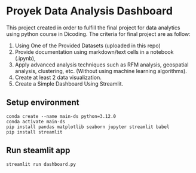 # Proyek Data Analysis Dashboard

This project created in order to fulfill the final project for data analytics using python course in Dicoding. The criteria for final project are as follow:
1. Using One of the Provided Datasets (uploaded in this repo)
2. Provide documentation using markdown/text cells in a notebook (.ipynb),
3. Apply advanced analysis techniques such as RFM analysis,  geospatial analysis, clustering, etc. (Without using machine learning algorithms).
4. Create at least 2 data visualization.
5. Create a Simple Dashboard Using Streamlit.

## Setup environment
```
conda create --name main-ds python=3.12.0
conda activate main-ds
pip install pandas matplotlib seaborn jupyter streamlit babel
pip install streamlit
```

## Run steamlit app
```
streamlit run dashboard.py
```


